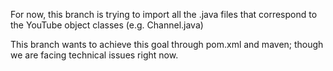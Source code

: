 For now, this branch is trying to import all the .java files that correspond to the YouTube object classes (e.g. Channel.java)

This branch wants to achieve this goal through pom.xml and maven; though we are facing technical issues right now.
